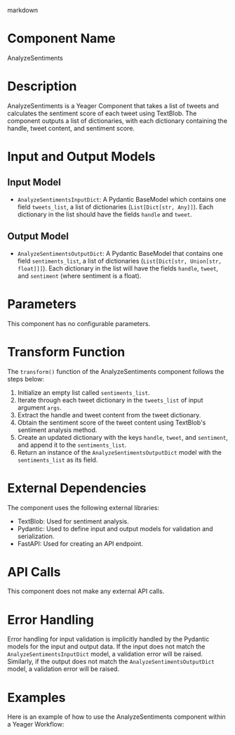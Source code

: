 markdown
# Component Name
AnalyzeSentiments

# Description
AnalyzeSentiments is a Yeager Component that takes a list of tweets and calculates the sentiment score of each tweet using TextBlob. The component outputs a list of dictionaries, with each dictionary containing the handle, tweet content, and sentiment score.

# Input and Output Models
## Input Model
- `AnalyzeSentimentsInputDict`: A Pydantic BaseModel which contains one field `tweets_list`, a list of dictionaries (`List[Dict[str, Any]]`). Each dictionary in the list should have the fields `handle` and `tweet`.

## Output Model
- `AnalyzeSentimentsOutputDict`: A Pydantic BaseModel that contains one field `sentiments_list`, a list of dictionaries (`List[Dict[str, Union[str, float]]]`). Each dictionary in the list will have the fields `handle`, `tweet`, and `sentiment` (where sentiment is a float).

# Parameters
This component has no configurable parameters.

# Transform Function
The `transform()` function of the AnalyzeSentiments component follows the steps below:
1. Initialize an empty list called `sentiments_list`.
2. Iterate through each tweet dictionary in the `tweets_list` of input argument `args`.
3. Extract the handle and tweet content from the tweet dictionary.
4. Obtain the sentiment score of the tweet content using TextBlob's sentiment analysis method.
5. Create an updated dictionary with the keys `handle`, `tweet`, and `sentiment`, and append it to the `sentiments_list`.
6. Return an instance of the `AnalyzeSentimentsOutputDict` model with the `sentiments_list` as its field.

# External Dependencies
The component uses the following external libraries:
- TextBlob: Used for sentiment analysis.
- Pydantic: Used to define input and output models for validation and serialization.
- FastAPI: Used for creating an API endpoint.

# API Calls
This component does not make any external API calls.

# Error Handling
Error handling for input validation is implicitly handled by the Pydantic models for the input and output data. If the input does not match the `AnalyzeSentimentsInputDict` model, a validation error will be raised. Similarly, if the output does not match the `AnalyzeSentimentsOutputDict` model, a validation error will be raised.

# Examples
Here is an example of how to use the AnalyzeSentiments component within a Yeager Workflow:

